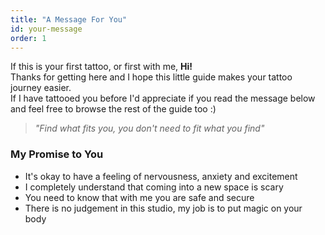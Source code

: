 ```yaml
---
title: "A Message For You"
id: your-message
order: 1
---
```


If this is your first tattoo, or first with me, **Hi!**  
Thanks for getting here and I hope this little guide makes your tattoo journey easier.  
If I have tattooed you before I'd appreciate if you read the message below and feel free to browse the rest of the guide too :)

> *"Find what fits you, you don't need to fit what you find"*

### My Promise to You

* It's okay to have a feeling of nervousness, anxiety and excitement  
* I completely understand that coming into a new space is scary  
* You need to know that with me you are safe and secure  
* There is no judgement in this studio, my job is to put magic on your body
